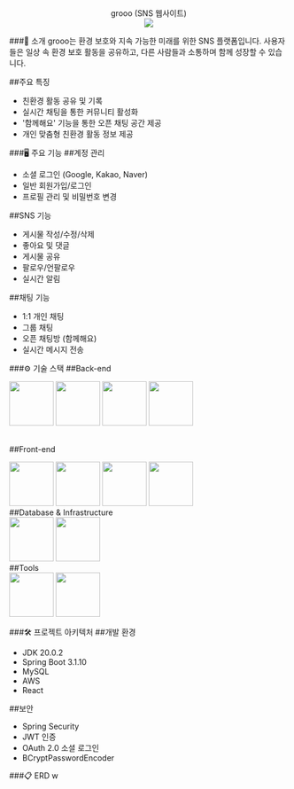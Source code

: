 <div align="center">
grooo (SNS 웹사이트)
<br/>
<img src="https://img.shields.io/badge/프로젝트 기간-2024.02~2024.06-green?style=flat&logoColor=white" />
</div>

###📝 소개
grooo는 환경 보호와 지속 가능한 미래를 위한 SNS 플랫폼입니다. 사용자들은 일상 속 환경 보호 활동을 공유하고, 다른 사람들과 소통하며 함께 성장할 수 있습니다.

##주요 특징
- 친환경 활동 공유 및 기록
- 실시간 채팅을 통한 커뮤니티 활성화
- '함께해요' 기능을 통한 오픈 채팅 공간 제공
- 개인 맞춤형 친환경 활동 정보 제공

###🖥 주요 기능
##계정 관리
- 소셜 로그인 (Google, Kakao, Naver)
- 일반 회원가입/로그인
- 프로필 관리 및 비밀번호 변경

##SNS 기능
- 게시물 작성/수정/삭제
- 좋아요 및 댓글
- 게시물 공유
- 팔로우/언팔로우
- 실시간 알림

##채팅 기능
- 1:1 개인 채팅
- 그룹 채팅
- 오픈 채팅방 (함께해요)
- 실시간 메시지 전송

###⚙ 기술 스택
##Back-end
<div>
  <img src="/skills/Java.png" width="80"/>
  <img src="/skills/SpringBoot.png" width="80"/>
  <img src="/skills/SpringSecurity.png" width="80"/>
  <img src="/skills/JPA.png" width="80"/>
</div>

<br/>

##Front-end
<div>
<img src="/skills/React.png" width="80"/>
<img src="/skills/JavaScript.png" width="80"/>
<img src="/skills/HTML5.png" width="80"/>
<img src="/skills/CSS3.png" width="80"/>
</div>
##Database & Infrastructure
  <div>
    <img src="/skills/MySQL.png" width="80"/>
    <img src="/skills/AWS.png" width="80"/>
  </div>
##Tools
  <div>
    <img src="/skills/GitHub.png" width="80"/>
    <img src="/skills/Eclipse.png" width="80"/>
  </div>

###🛠️ 프로젝트 아키텍처
##개발 환경
- JDK 20.0.2
- Spring Boot 3.1.10
- MySQL
- AWS
- React

##보안
- Spring Security
- JWT 인증
- OAuth 2.0 소셜 로그인
- BCryptPasswordEncoder

###📋 ERD
w
